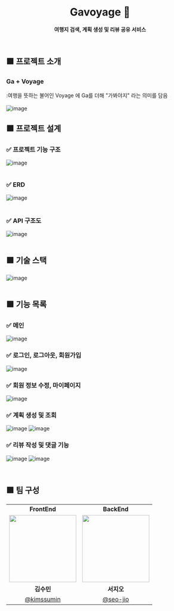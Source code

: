 <div align = "center">

# **Gavoyage** 🛬

**여행지 검색, 계획 생성 및 리뷰 공유 서비스**

</div>
<br>

## 🟩 **프로젝트 소개**

### Ga + Voyage

:여행을 뜻하는 불어인 Voyage 에 Ga를 더해 "가봐야지" 라는 의미를 담음 <br><br>
![image](https://github.com/GaVoyage/GaVoyage_FE/assets/96935132/90dec1c8-37a3-42f6-a53a-5ae341fc170c)

## 🟩 **프로젝트 설계**

### ✅ **프로젝트 기능 구조**

![image](https://github.com/GaVoyage/GaVoyage_FE/assets/96935132/e960fdea-3971-412a-b7d3-d6e309aec23b)
<br><br>

### ✅ **ERD**

![image](https://github.com/GaVoyage/GaVoyage_FE/assets/96935132/154a56d8-fdd9-4033-b247-52dfab4bd9ab)
<br><br>

### ✅ **API 구조도**

![image](https://github.com/GaVoyage/GaVoyage_FE/assets/96935132/4ecb4e0f-8ab5-4e9c-a404-a89bfa3a3b16)
<br><br>

## 🟩 **기술 스택**

![image](https://github.com/GaVoyage/GaVoyage_FE/assets/96935132/34eb89a7-2fdf-47c7-8515-f1bc538181aa)
<br><br>

## 🟩 **기능 목록**

### **✅ 메인**

![image](https://github.com/GaVoyage/GaVoyage_FE/assets/96935132/8cff231b-6d07-4ef5-a535-1ae39e22b128)

### **✅ 로그인, 로그아웃, 회원가입**

![image](https://github.com/GaVoyage/GaVoyage_FE/assets/96935132/4356dad4-7964-4a90-8fb5-59a5745eed13)

### **✅ 회원 정보 수정, 마이페이지**

![image](https://github.com/GaVoyage/GaVoyage_FE/assets/96935132/be318ff6-9b42-4ec6-a35f-51c883351568)

### **✅ 계획 생성 및 조회**

![image](https://github.com/GaVoyage/GaVoyage_FE/assets/96935132/fc04d028-1f1d-4998-a99e-3378042c7779)
![image](https://github.com/GaVoyage/GaVoyage_FE/assets/96935132/88b75d7d-ae69-49b9-a5c8-a4b42165972f)

### **✅ 리뷰 작성 및 댓글 기능**

![image](https://github.com/GaVoyage/GaVoyage_FE/assets/96935132/82c62591-e0d4-49f9-98f5-6de29c986c38)
![image](https://github.com/GaVoyage/GaVoyage_FE/assets/96935132/a9582418-3ed2-4a90-b2c6-d52a113e3c80)

<br>

## 🟩 **팀 구성**

<table>
  <td align = "center"><b>FrontEnd</b></td>
  <td align = "center"><b>BackEnd</b></td>
  <tr>
    <td><img src="https://avatars.githubusercontent.com/u/96935132?v=4" width="180" height="180"/></td>
    <td><img src="https://avatars.githubusercontent.com/u/81673820?v=4" width="180" height="180"/></td>

  </tr>
  <tr>
    <td align="center"><b>김수민</b></a>
    </td>
    <td align="center"><b>서지오</b></a>
    </td>
  </tr>
  <tr>
    <td align="center"><a href="https://github.com/kimssumin">@kimssumin</a>
    </td>
    <td align="center"><a href="https://github.com/seo-jio">@seo-jio</a>
    </td>
  </tr>
</table>
<br>
